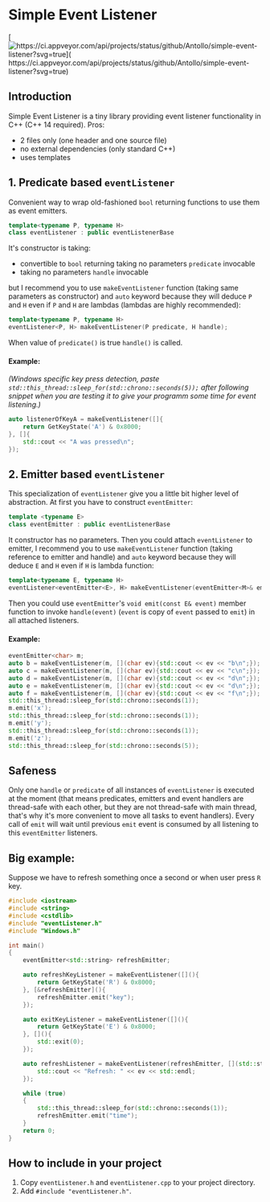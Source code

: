 # Simple Event Listener

[![https://ci.appveyor.com/api/projects/status/github/Antollo/simple-event-listener?svg=true]( https://ci.appveyor.com/api/projects/status/github/Antollo/simple-event-listener?svg=true)](https://ci.appveyor.com/project/Antollo/simple-event-listener)

## Introduction

Simple Event Listener is a tiny library providing event listener functionality in C++ (C++ 14 required). Pros:

- 2 files only (one header and one source file)
- no external dependencies (only standard C++)
- uses templates

## 1. Predicate based `eventListener`

Convenient way to wrap old-fashioned `bool` returning functions to use them as event emitters.

```cpp
template<typename P, typename H>
class eventListener : public eventListenerBase
```

It's constructor is taking:

- convertible to `bool` returning taking no parameters `predicate` invocable
- taking no parameters `handle` invocable

but I recommend you to use `makeEventListener` function (taking same parameters as constructor) and `auto` keyword because they will deduce `P` and `H` even if `P` and `H` are lambdas (lambdas are highly recommended):

```cpp
template<typename P, typename H>
eventListener<P, H> makeEventListener(P predicate, H handle);
```

When value of `predicate()` is true `handle()` is called.

#### Example:

_(Windows specific key press detection, paste `std::this_thread::sleep_for(std::chrono::seconds(5));` after following snippet when you are testing it to give your programm some time for event listening.)_

```cpp
auto listenerOfKeyA = makeEventListener([]{
    return GetKeyState('A') & 0x8000;
}, []{
    std::cout << "A was pressed\n";
});
```

## 2. Emitter based `eventListener`

This specialization of `eventListener` give you a little bit higher level of abstraction. At first you have to construct `eventEmitter`:

```cpp
template <typename E>
class eventEmitter : public eventListenerBase
```

It constructor has no parameters. Then you could attach `eventListener` to emitter, I recommend you to use `makeEventListener` function (taking reference to emitter and handle) and `auto` keyword because they will deduce `E` and `H` even if `H` is lambda function:

```cpp
template<typename E, typename H>
eventListener<eventEmitter<E>, H> makeEventListener(eventEmitter<M>& emmiter, H handle);
```

Then you could use `eventEmitter`'s `void emit(const E& event)` member function to invoke `handle(event)` (`event` is copy of `event` passed to `emit`) in all attached listeners.

#### Example:

```cpp
eventEmitter<char> m;
auto b = makeEventListener(m, [](char ev){std::cout << ev << "b\n";});
auto c = makeEventListener(m, [](char ev){std::cout << ev << "c\n";});
auto d = makeEventListener(m, [](char ev){std::cout << ev << "d\n";});
auto e = makeEventListener(m, [](char ev){std::cout << ev << "d\n";});
auto f = makeEventListener(m, [](char ev){std::cout << ev << "f\n";});
std::this_thread::sleep_for(std::chrono::seconds(1));
m.emit('x');
std::this_thread::sleep_for(std::chrono::seconds(1));
m.emit('y');
std::this_thread::sleep_for(std::chrono::seconds(1));
m.emit('z');
std::this_thread::sleep_for(std::chrono::seconds(5));
```

## Safeness

Only one `handle` or `predicate` of all instances of `eventListener` is executed at the moment (that means predicates, emitters and event handlers are thread-safe with each other, but they are not thread-safe with main thread, that's why it's more convenient to move all tasks to event handlers). Every call of `emit` will wait until previous `emit` event is consumed by all listening to this `eventEmitter` listeners. 

## Big example:

Suppose we have to refresh something once a second or when user press `R` key.

```cpp
#include <iostream>
#include <string>
#include <cstdlib>
#include "eventListener.h"
#include "Windows.h"

int main()
{
    eventEmitter<std::string> refreshEmitter;

    auto refreshKeyListener = makeEventListener([](){ 
        return GetKeyState('R') & 0x8000; 
    }, [&refreshEmitter](){
        refreshEmitter.emit("key");
    });

    auto exitKeyListener = makeEventListener([](){ 
        return GetKeyState('E') & 0x8000; 
    }, [](){
        std::exit(0);
    });

    auto refreshListener = makeEventListener(refreshEmitter, [](std::string ev){
        std::cout << "Refresh: " << ev << std::endl;
    });

    while (true)
    {
    	std::this_thread::sleep_for(std::chrono::seconds(1));
    	refreshEmitter.emit("time");
    }
    return 0;
}
```

## How to include in your project

1. Copy `eventListener.h` and `eventListener.cpp` to your project directory.
2. Add `#include "eventListener.h"`.
